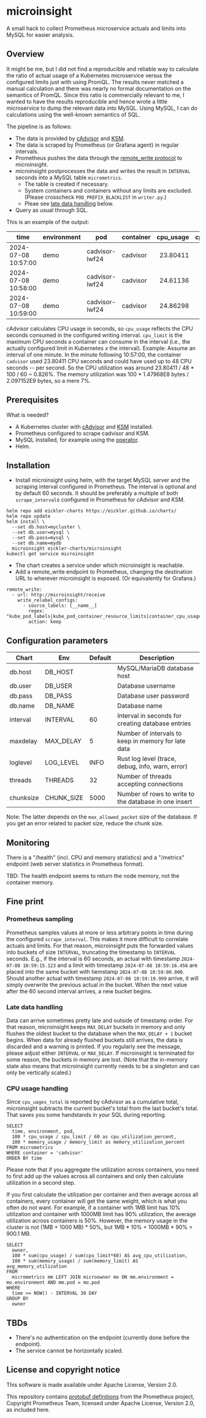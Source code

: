# microinsight

A small hack to collect Prometheus microservice actuals and limits into MySQL for easier analysis.

## Overview

It might be me, but I did not find a reproducible and reliable way to calculate the ratio of actual usage of a Kubernetes microservice versus the configured limits just with using PromQL. The results never matched a manual calculation and there was nearly no formal documentation on the semantics of PromQL. Since this ratio is commercially relevant to me, I wanted to have the results reproducible and hence wrote a little microservice to dump the relevant data into MySQL. Using MySQL, I can do calculations using the well-known semantics of SQL.

The pipeline is as follows:

* The data is provided by [cAdvisor](https://github.com/google/cadvisor) and [KSM](https://github.com/kubernetes/kube-state-metrics).
* The data is scraped by Prometheus (or Grafana agent) in regular intervals.
* Prometheus pushes the data through the [remote_write protocol](https://docs.google.com/document/d/1LPhVRSFkGNSuU1fBd81ulhsCPR4hkSZyyBj1SZ8fWOM/edit?tab=t.0) to microinsight.
* microinsight postprocesses the data and writes the result in `INTERVAL` seconds into a MySQL table `micrometrics`.
  * The table is created if necessary.
  * System containers and containers without any limits are excluded. (Please crosscheck `POD_PREFIX_BLACKLIST` in `writer.py`.)
  * Pleae see [late data handling](#late-data-handling) below.
* Query as usual through SQL.

This is an example of the output:

| time                | environment | pod            | container | cpu_usage | cpu_limit | memory_usage | memory_limit |
| ------------------- | ----------- | -------------- | --------- | --------: | --------: | -----------: | -----------: |
| 2024-07-08 10:57:00 | demo        | cadvisor-lwf24 | cadvisor  |  23.80411 |        48 |    1.47968E8 |   2.097152E9 |
| 2024-07-08 10:58:00 | demo        | cadvisor-lwf24 | cadvisor  |  24.61136 |        48 | 1.49573632E8 |   2.097152E9 |
| 2024-07-08 10:59:00 | demo        | cadvisor-lwf24 | cadvisor  |  24.86298 |        48 | 1.36855552E8 |   2.097152E9 |

cAdvisor calculates CPU usage in seconds, so `cpu_usage` reflects the CPU seconds consumed in the configured writing interval. `cpu_limit` is the maximum CPU seconds a container can consume in the interval (i.e., the actually configured limit in Kubernetes x the interval). Example: Assume an interval of one minute. In the minute following 10:57:00, the container `cadvisor` used 23.80411 CPU seconds and could have used up to 48 CPU seconds -- per second.  So the CPU utilization was around 23.80411 / 48 * 100 / 60 ~ 0.826%. The memory utilization was 100 * 1.47968E8 bytes / 2.097152E9 bytes, so a mere 7%.

## Prerequisites

What is needed?

* A Kubernetes cluster with [cAdvisor](https://github.com/google/cadvisor) and [KSM](https://github.com/kubernetes/kube-state-metrics) installed.
* Prometheus configured to scrape cadvisor and KSM.
* MySQL installed, for example using the [operator](https://dev.mysql.com/doc/mysql-operator/en/mysql-operator-installation.html).
* Helm.

## Installation

* Install microinsight using helm, with the target MySQL server and the scraping interval configured in Prometheus. The interval is optional and by default 60 seconds. It should be preferably a multiple of both `scrape_interval`s configured in Prometheus for cAdvisor and KSM.

```
helm repo add eickler-charts https://eickler.github.io/charts/
helm repo update
helm install \
  --set db.host=mycluster \
  --set db.user=mysql \
  --set db.pass=mysql \
  --set db.name=mydb
  microinsight eickler-charts/microinsight
kubectl get service microinsight
```

* The chart creates a service under which microinsight is reachable.
* Add a remote_write endpoint to Prometheus, changing the destination URL to wherever microinsight is exposed. (Or equivalently for Grafana.)

```
remote_write:
  - url: http://microinsight/receive
    write_relabel_configs:
      - source_labels: [__name__]
        regex: "kube_pod_labels|kube_pod_container_resource_limits|container_cpu_usage_seconds_total|container_memory_working_set_bytes"
        action: keep
```

## Configuration parameters

| Chart     | Env        | Default | Description                                           |
| --------- | ---------- | ------- | ----------------------------------------------------- |
| db.host   | DB_HOST    |         | MySQL/MariaDB database host                           |
| db.user   | DB_USER    |         | Database username                                     |
| db.pass   | DB_PASS    |         | Database user password                                |
| db.name   | DB_NAME    |         | Database name                                         |
| interval  | INTERVAL   | 60      | Interval in seconds for creating database entries     |
| maxdelay  | MAX_DELAY  | 5       | Number of intervals to keep in memory for late data   |
| loglevel  | LOG_LEVEL  | INFO    | Rust log level (trace, debug, info, warn, error)      |
| threads   | THREADS    | 32      | Number of threads accepting connections               |
| chunksize | CHUNK_SIZE | 5000    | Number of rows to write to the database in one insert |

Note: The latter depends on the `max_allowed_packet` size of the database. If you get an error related to packet size, reduce the chunk size.

## Monitoring

There is a "/health" (incl. CPU and memory statistics) and a "/metrics" endpoint (web server statistics in Prometheus format).

TBD: The health endpoint seems to return the node memory, not the container memory.

## Fine print

### Prometheus sampling

Prometheus samples values at more or less arbitrary points in time during the configured `scrape_interval`. This makes it more difficult to correlate actuals and limits. For that reason, microinsight puts the forwarded values into buckets of size `INTERVAL`, truncating the timestamp to `INTERVAL` seconds. E.g., if the interval is 60 seconds, an actual with timestamp `2024-07-08 10:59:15.123` and a limit with timestamp  `2024-07-08 10:59:16.456` are placed into the same bucket with tiemstamp `2024-07-08 10:59:00.000`. Should another actual with timestamp `2024-07-08 10:59:19.999` arrive, it will simply overwrite the previous actual in the bucket. When the next value after the 60 second interval arrives, a new bucket begins.

### Late data handling

Data can arrive sometimes pretty late and outside of timestamp order. For that reason, microinsight keeps `MAX_DELAY` buckets in memory and only flushes the oldest bucket to the database when the `MAX_DELAY + 1` bucket begins. When data for already flushed buckets still arrives, the data is discarded and a warning is printed. If you regularly see the message, please adjust either `INTERVAL` or `MAX_DELAY`. If microinsight is terminated for some reason, the buckets in memory are lost. (Note that the in-memory state also means that microinsight currently needs to be a singleton and can only be vertically scaled.)

### CPU usage handling

Since `cpu_uages_total` is reported by cAdvisor as a cumulative total, microinsight subtracts the current bucket's total from the last bucket's total. That saves you some handstands in your SQL during reporting.

```
SELECT
  time, environment, pod,
  100 * cpu_usage / cpu_limit / 60 as cpu_utilization_percent,
  100 * memory_usage / memory_limit as memory_utilization_percent
FROM micrometrics
WHERE container = 'cadvisor'
ORDER BY time
```

Please note that if you aggregate the utilization across containers, you need to first add up the values across all containers and only then calculate utilization in a second step.

If you first calculate the utilization per container and then average across all containers, every container will get the same weight, which is what you often do not want. For example, if a container with 1MB limit has 10% utilization and container with 1000MB limit has 90% utilization, the average utilization across containers is 50%. However, the memory usage in the cluster is not (1MB + 1000 MB) * 50%, but 1MB * 10% + 1000MB * 90% = 900.1 MB.

```
SELECT
  owner,
  100 * sum(cpu_usage) / sum(cpu_limit*60) AS avg_cpu_utilization,
  100 * sum(memory_usage) / sum(memory_limit) AS avg_memory_utilization
FROM
  micrometrics mm LEFT JOIN microowner mo ON mm.environment = mo.environment AND mm.pod = mo.pod
WHERE
  time >= NOW() - INTERVAL 30 DAY
GROUP BY
  owner
```

## TBDs

* There's no authentication on the endpoint (currently done before the endpoint).
* The service cannot be horizontally scaled.

## License and copyright notice

This software is made available under Apache License, Version 2.0.

This repository contains [protobuf definitions](https://github.com/prometheus/prometheus/tree/release-2.53/prompb) from the Prometheus project, Copyright Prometheus Team, licensed under Apache License, Version 2.0, as included here.
